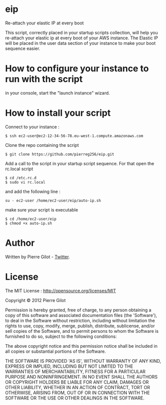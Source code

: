 eip
===

Re-attach your elastic IP at every boot

This script, correctly placed in your startup scripts collection, will help you re-attach your elastic ip at every boot of your AWS instance.
The Elastic IP will be placed in the user data section of your instance to make your boot sequence easier.

# How to configure your instance to run with the script

in your console, start the "launch instance" wizard.

# How to install your script #

Connect to your instance : 

    $ ssh ec2-user@ec2-12-34-56-78.eu-west-1.compute.amazonaws.com
  

Clone the repo containing the script

    $ git clone https://github.com/pierreg256/eip.git

Add a call to the script in your startup script sequence. For that open the rc.local script

    $ cd /etc.rc.d
    $ sudo vi rc.local
    
and add the following line : 

    su - ec2-user /home/ec2-user/eip/auto-ip.sh 
    
make sure your script is executable

    $ cd /home/ec2-user/eip
    $ chmod +x auto-ip.sh
    

# Author #

Written by Pierre Gilot - [Twitter](https://twitter.com/pierreg256).

# License #

The MIT License : http://opensource.org/licenses/MIT

Copyright &copy; 2012 Pierre Gilot

Permission is hereby granted, free of charge, to any person obtaining a copy of this software and associated
documentation files (the 'Software'), to deal in the Software without restriction, including without limitation the
rights to use, copy, modify, merge, publish, distribute, sublicense, and/or sell copies of the Software, and to permit
persons to whom the Software is furnished to do so, subject to the following conditions:

The above copyright notice and this permission notice shall be included in all copies or substantial portions of the
Software.

THE SOFTWARE IS PROVIDED 'AS IS', WITHOUT WARRANTY OF ANY KIND, EXPRESS OR IMPLIED, INCLUDING BUT NOT LIMITED TO THE
WARRANTIES OF MERCHANTABILITY, FITNESS FOR A PARTICULAR PURPOSE AND NONINFRINGEMENT. IN NO EVENT SHALL THE AUTHORS OR
COPYRIGHT HOLDERS BE LIABLE FOR ANY CLAIM, DAMAGES OR OTHER LIABILITY, WHETHER IN AN ACTION OF CONTRACT, TORT OR
OTHERWISE, ARISING FROM, OUT OF OR IN CONNECTION WITH THE SOFTWARE OR THE USE OR OTHER DEALINGS IN THE SOFTWARE.
